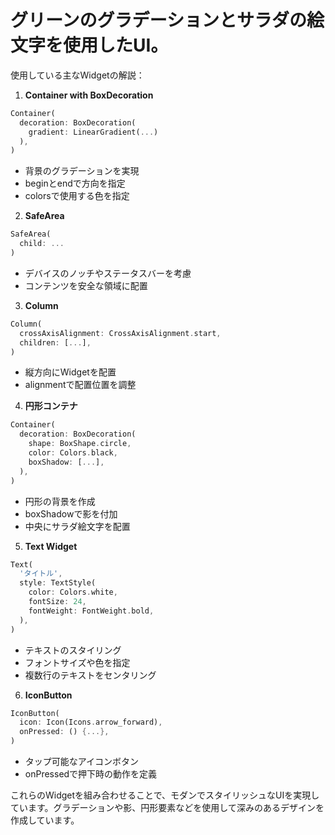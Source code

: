 # グリーンのグラデーションとサラダの絵文字を使用したUI。

使用している主なWidgetの解説：

1. **Container with BoxDecoration**
```dart
Container(
  decoration: BoxDecoration(
    gradient: LinearGradient(...)
  ),
)
```
- 背景のグラデーションを実現
- beginとendで方向を指定
- colorsで使用する色を指定

2. **SafeArea**
```dart
SafeArea(
  child: ...
)
```
- デバイスのノッチやステータスバーを考慮
- コンテンツを安全な領域に配置

3. **Column**
```dart
Column(
  crossAxisAlignment: CrossAxisAlignment.start,
  children: [...],
)
```
- 縦方向にWidgetを配置
- alignmentで配置位置を調整

4. **円形コンテナ**
```dart
Container(
  decoration: BoxDecoration(
    shape: BoxShape.circle,
    color: Colors.black,
    boxShadow: [...],
  ),
)
```
- 円形の背景を作成
- boxShadowで影を付加
- 中央にサラダ絵文字を配置

5. **Text Widget**
```dart
Text(
  'タイトル',
  style: TextStyle(
    color: Colors.white,
    fontSize: 24,
    fontWeight: FontWeight.bold,
  ),
)
```
- テキストのスタイリング
- フォントサイズや色を指定
- 複数行のテキストをセンタリング

6. **IconButton**
```dart
IconButton(
  icon: Icon(Icons.arrow_forward),
  onPressed: () {...},
)
```
- タップ可能なアイコンボタン
- onPressedで押下時の動作を定義

これらのWidgetを組み合わせることで、モダンでスタイリッシュなUIを実現しています。グラデーションや影、円形要素などを使用して深みのあるデザインを作成しています。